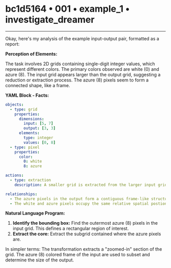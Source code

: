 # bc1d5164 • 001 • example_1 • investigate_dreamer

---
Okay, here's my analysis of the example input-output pair, formatted as a report:

**Perception of Elements:**

The task involves 2D grids containing single-digit integer values, which represent different colors. The primary colors observed are white (0) and azure (8). The input grid appears larger than the output grid, suggesting a reduction or extraction process. The azure (8) pixels seem to form a connected shape, like a frame.

**YAML Block - Facts:**



```yaml
objects:
  - type: grid
    properties:
      dimensions:
        input: [5, 7]
        output: [3, 3]
      elements:
        type: integer
        values: [0, 8]
  - type: pixel
    properties:
      color:
        0: white
        8: azure

actions:
  - type: extraction
    description: A smaller grid is extracted from the larger input grid.

relationships:
  - The azure pixels in the output form a contiguous frame-like structure.
  - The white and azure pixels occupy the same relative spatial postions in the input and output.
```



**Natural Language Program:**

1.  **Identify the bounding box:** Find the outermost azure (8) pixels in the input grid. This defines a rectangular region of interest.
2.  **Extract the core:** Extract the subgrid contained where the azure pixels are.

In simpler terms: The transformation extracts a "zoomed-in" section of the grid. The azure (8) colored frame of the input are used to subset and determine the size of the output.


